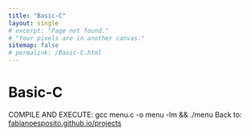 ```yaml
---
title: "Basic-C"
layout: single
# excerpt: "Page not found."
# "Your pixels are in another canvas."
sitemap: false
# permalink: /Basic-C.html
---
```

# Basic-C

COMPILE AND EXECUTE: gcc menu.c -o menu -lm && ./menu
Back to: [fabianoesposito.github.io/projects](https://fabianoesposito.github.io/projects/)
